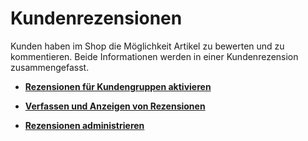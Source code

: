 # Kundenrezensionen 

Kunden haben im Shop die Möglichkeit Artikel zu bewerten und zu kommentieren. Beide Informationen werden in einer Kundenrezension zusammengefasst.

-   **[Rezensionen für Kundengruppen aktivieren](12_6_1_Rezensionen_fuer_Kundengruppen_aktivieren.md)**  

-   **[Verfassen und Anzeigen von Rezensionen](12_6_2_VerfassenUndAnzeigenVonRezensionen.md)**  

-   **[Rezensionen administrieren](12_6_3_Rezensionen_administrieren.md)**  




